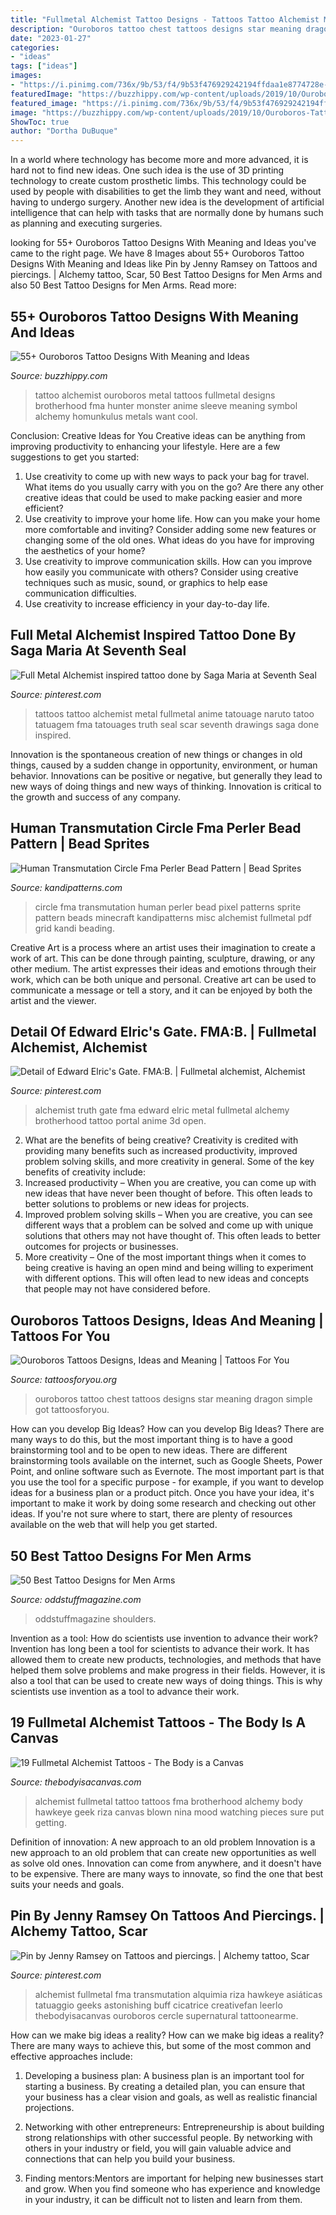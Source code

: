 ```yaml
---
title: "Fullmetal Alchemist Tattoo Designs - Tattoos Tattoo Alchemist Metal Fullmetal Anime Tatouage Naruto Tatoo Tatuagem Fma Tatouages Truth Seal Scar Seventh Drawings Saga Done Inspired"
description: "Ouroboros tattoo chest tattoos designs star meaning dragon simple got tattoosforyou"
date: "2023-01-27"
categories:
- "ideas"
tags: ["ideas"]
images:
- "https://i.pinimg.com/736x/9b/53/f4/9b53f476929242194ffdaa1e8774728e--circle-tattoos-cartoon-tattoos.jpg"
featuredImage: "https://buzzhippy.com/wp-content/uploads/2019/10/Ouroboros-Tattoo-Designs-With-Meaning-and-Ideas-21.jpg"
featured_image: "https://i.pinimg.com/736x/9b/53/f4/9b53f476929242194ffdaa1e8774728e--circle-tattoos-cartoon-tattoos.jpg"
image: "https://buzzhippy.com/wp-content/uploads/2019/10/Ouroboros-Tattoo-Designs-With-Meaning-and-Ideas-21.jpg"
ShowToc: true
author: "Dortha DuBuque"
---
```



In a world where technology has become more and more advanced, it is hard not to find new ideas. One such idea is the use of 3D printing technology to create custom prosthetic limbs. This technology could be used by people with disabilities to get the limb they want and need, without having to undergo surgery. Another new idea is the development of artificial intelligence that can help with tasks that are normally done by humans such as planning and executing surgeries.

	

		
looking for 55+ Ouroboros Tattoo Designs With Meaning and Ideas you've came to the right page. We have 8 Images about 55+ Ouroboros Tattoo Designs With Meaning and Ideas like Pin by Jenny Ramsey on Tattoos and piercings. | Alchemy tattoo, Scar, 50 Best Tattoo Designs for Men Arms and also 50 Best Tattoo Designs for Men Arms. Read more:
		
    
## 55+ Ouroboros Tattoo Designs With Meaning And Ideas

<img loading=lazy src="https://buzzhippy.com/wp-content/uploads/2019/10/Ouroboros-Tattoo-Designs-With-Meaning-and-Ideas-21.jpg" onerror="this.onerror=null;this.src='https://tse1.mm.bing.net/th?id=OIP.Uy-_E2kQ656sXd2tKhdaAgHaJ6&amp;pid=15.1';" alt="55+ Ouroboros Tattoo Designs With Meaning and Ideas">

_Source: buzzhippy.com_

>tattoo alchemist ouroboros metal tattoos fullmetal designs brotherhood fma hunter monster anime sleeve meaning symbol alchemy homunkulus metals want cool. 

	

Conclusion: Creative Ideas for You
Creative ideas can be anything from improving productivity to enhancing your lifestyle. Here are a few suggestions to get you started: 
1. Use creativity to come up with new ways to pack your bag for travel. What items do you usually carry with you on the go? Are there any other creative ideas that could be used to make packing easier and more efficient?
2. Use creativity to improve your home life. How can you make your home more comfortable and inviting? Consider adding some new features or changing some of the old ones. What ideas do you have for improving the aesthetics of your home? 
3. Use creativity to improve communication skills. How can you improve how easily you communicate with others? Consider using creative techniques such as music, sound, or graphics to help ease communication difficulties.
4. Use creativity to increase efficiency in your day-to-day life.

    
## Full Metal Alchemist Inspired Tattoo Done By Saga Maria At Seventh Seal

<img loading=lazy src="https://i.pinimg.com/736x/8c/bc/a0/8cbca0e23189e4fb716bf8f07fa080c4.jpg" onerror="this.onerror=null;this.src='https://tse2.mm.bing.net/th?id=OIP.1qCfQcwai2Qtjkm4gcQZ5gHaJ3&amp;pid=15.1';" alt="Full Metal Alchemist inspired tattoo done by Saga Maria at Seventh Seal">

_Source: pinterest.com_

>tattoos tattoo alchemist metal fullmetal anime tatouage naruto tatoo tatuagem fma tatouages truth seal scar seventh drawings saga done inspired. 

	

Innovation is the spontaneous creation of new things or changes in old things, caused by a sudden change in opportunity, environment, or human behavior. Innovations can be positive or negative, but generally they lead to new ways of doing things and new ways of thinking. Innovation is critical to the growth and success of any company.

    
## Human Transmutation Circle Fma Perler Bead Pattern | Bead Sprites

<img loading=lazy src="https://s3.amazonaws.com/kandipatternspatterns/misc/13542_human_transmutation_circle_fma.png" onerror="this.onerror=null;this.src='https://tse2.mm.bing.net/th?id=OIP.ksHJX1ETxH2EiMWQXXWTRQHaHa&amp;pid=15.1';" alt="Human Transmutation Circle Fma Perler Bead Pattern | Bead Sprites">

_Source: kandipatterns.com_

>circle fma transmutation human perler bead pixel patterns sprite pattern beads minecraft kandipatterns misc alchemist fullmetal pdf grid kandi beading. 

	

Creative Art is a process where an artist uses their imagination to create a work of art. This can be done through painting, sculpture, drawing, or any other medium. The artist expresses their ideas and emotions through their work, which can be both unique and personal. Creative art can be used to communicate a message or tell a story, and it can be enjoyed by both the artist and the viewer.

    
## Detail Of Edward Elric&#039;s Gate. FMA:B. | Fullmetal Alchemist, Alchemist

<img loading=lazy src="https://i.pinimg.com/736x/be/42/16/be42166154a50578e1e96e456bb5137e--portal-edward-elric.jpg" onerror="this.onerror=null;this.src='https://tse4.mm.bing.net/th?id=OIP.QMqgRhZhf5GGYD682QfKswHaLD&amp;pid=15.1';" alt="Detail of Edward Elric&#039;s Gate. FMA:B. | Fullmetal alchemist, Alchemist">

_Source: pinterest.com_

>alchemist truth gate fma edward elric metal fullmetal alchemy brotherhood tattoo portal anime 3d open. 

	

2. What are the benefits of being creative?
Creativity is credited with providing many benefits such as increased productivity, improved problem solving skills, and more creativity in general. Some of the key benefits of creativity include: 
1. Increased productivity – When you are creative, you can come up with new ideas that have never been thought of before. This often leads to better solutions to problems or new ideas for projects. 
2. Improved problem solving skills – When you are creative, you can see different ways that a problem can be solved and come up with unique solutions that others may not have thought of. This often leads to better outcomes for projects or businesses. 
3. More creativity – One of the most important things when it comes to being creative is having an open mind and being willing to experiment with different options. This will often lead to new ideas and concepts that people may not have considered before.

    
## Ouroboros Tattoos Designs, Ideas And Meaning | Tattoos For You

<img loading=lazy src="http://www.tattoosforyou.org/wp-content/uploads/2013/11/Ouroboros-Chest-Tattoo.jpg" onerror="this.onerror=null;this.src='https://tse2.mm.bing.net/th?id=OIP.NkGXKy4n8miiERuT5r2a2wHaNK&amp;pid=15.1';" alt="Ouroboros Tattoos Designs, Ideas and Meaning | Tattoos For You">

_Source: tattoosforyou.org_

>ouroboros tattoo chest tattoos designs star meaning dragon simple got tattoosforyou. 

	

How can you develop Big Ideas?
How can you develop Big Ideas? There are many ways to do this, but the most important thing is to have a good brainstorming tool and to be open to new ideas. There are different brainstorming tools available on the internet, such as Google Sheets, Power Point, and online software such as Evernote. The most important part is that you use the tool for a specific purpose - for example, if you want to develop ideas for a business plan or a product pitch. Once you have your idea, it's important to make it work by doing some research and checking out other ideas. If you're not sure where to start, there are plenty of resources available on the web that will help you get started.

    
## 50 Best Tattoo Designs For Men Arms

<img loading=lazy src="https://oddstuffmagazine.com/wp-content/uploads/2015/01/really-want-to-add-to-this-want-it-to-go-onto-shoulder-arm-need-some-ideas-thanks-650x870.jpg" onerror="this.onerror=null;this.src='https://tse2.mm.bing.net/th?id=OIP.pO7z4Q9SopTfSPJnVl9qmgHaJ6&amp;pid=15.1';" alt="50 Best Tattoo Designs for Men Arms">

_Source: oddstuffmagazine.com_

>oddstuffmagazine shoulders. 

	

Invention as a tool: How do scientists use invention to advance their work?
Invention has long been a tool for scientists to advance their work. It has allowed them to create new products, technologies, and methods that have helped them solve problems and make progress in their fields. However, it is also a tool that can be used to create new ways of doing things. This is why scientists use invention as a tool to advance their work.

    
## 19 Fullmetal Alchemist Tattoos - The Body Is A Canvas

<img loading=lazy src="https://thebodyisacanvas.com/wp-content/uploads/2014/06/Fullmetal-Alchemist-tattoo-4.jpg" onerror="this.onerror=null;this.src='https://tse4.mm.bing.net/th?id=OIP.GP2ScLX06nMRJQjzY5Ul0wAAAA&amp;pid=15.1';" alt="19 Fullmetal Alchemist Tattoos - The Body is a Canvas">

_Source: thebodyisacanvas.com_

>alchemist fullmetal tattoo tattoos fma brotherhood alchemy body hawkeye geek riza canvas blown nina mood watching pieces sure put getting. 

	

Definition of innovation: A new approach to an old problem
Innovation is a new approach to an old problem that can create new opportunities as well as solve old ones. Innovation can come from anywhere, and it doesn't have to be expensive. There are many ways to innovate, so find the one that best suits your needs and goals.

    
## Pin By Jenny Ramsey On Tattoos And Piercings. | Alchemy Tattoo, Scar

<img loading=lazy src="https://i.pinimg.com/736x/9b/53/f4/9b53f476929242194ffdaa1e8774728e--circle-tattoos-cartoon-tattoos.jpg" onerror="this.onerror=null;this.src='https://tse3.mm.bing.net/th?id=OIP.vnB5BnhjAmQlrfcMEtSF0QHaJ3&amp;pid=15.1';" alt="Pin by Jenny Ramsey on Tattoos and piercings. | Alchemy tattoo, Scar">

_Source: pinterest.com_

>alchemist fullmetal fma transmutation alquimia riza hawkeye asiáticas tatuaggio geeks astonishing buff cicatrice creativefan leerlo thebodyisacanvas ouroboros cercle supernatural tattoonearme. 

	

How can we make big ideas a reality?
How can we make big ideas a reality? There are many ways to achieve this, but some of the most common and effective approaches include:
1. Developing a business plan: A business plan is an important tool for starting a business. By creating a detailed plan, you can ensure that your business has a clear vision and goals, as well as realistic financial projections.

2. Networking with other entrepreneurs: Entrepreneurship is about building strong relationships with other successful people. By networking with others in your industry or field, you will gain valuable advice and connections that can help you build your business.

3. Finding mentors:Mentors are important for helping new businesses start and grow. When you find someone who has experience and knowledge in your industry, it can be difficult not to listen and learn from them.



